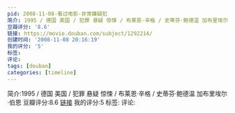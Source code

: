 ```yaml
---
pid: 2008-11-08-看过电影-非常嫌疑犯
简介: 1995 / 德国 美国 / 犯罪 悬疑 惊悚 / 布莱恩·辛格 / 史蒂芬·鲍德温 加布里埃尔·伯恩
豆瓣评分: '8.6'
链接: https://movie.douban.com/subject/1292214/
创建时间: '2008-11-08 20:16:19'
我的评分: '5'
标签:
评论:
tags: [douban]
categories: [timeline]
---
```

简介:1995 / 德国 美国 / 犯罪 悬疑 惊悚 / 布莱恩·辛格 / 史蒂芬·鲍德温 加布里埃尔·伯恩
豆瓣评分:8.6
[链接](https://movie.douban.com/subject/1292214/)
我的评分:5
标签:
评论:
